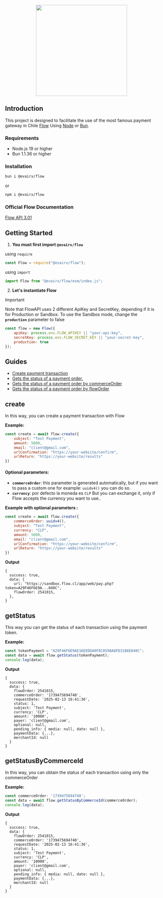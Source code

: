 <p align="center">
<img src="https://www.flow.cl/images/header/logo-flow.svg" width="300px"></img>
</p>

## Introduction

This project is designed to facilitate the use of the most famous payment gateway in Chile [Flow](https://www.flow.cl/) Using [Node](https://nodejs.org/en) or [Bun](https://bun.sh/).

### Requirements
- Node.js 19 or higher 
- Bun 1.1.36 or higher

### Installation
```bash
bun i @evairx/flow
```
or
```bash
npm i @evairx/flow
```

### Official Flow Documentation
[Flow API 3.01](https://www.flow.cl/docs/api.html#)

## Getting Started
1. **You must first import  ``@evairx/flow``**

using `require`
```js
const Flow = require("@evairx/flow");
```
using `import`
```js
import Flow from "@evairx/flow/esm/index.js";
```
2. **Let's instantiate Flow**
> [!IMPORTANT] 
> Note that FlowAPI uses 2 different ApiKey and SecretKey, depending if it is for Production or Sandbox. To use the Sandbox mode, change the **``production``** parameter to false

```js
const flow = new Flow({
	apiKey: process.env.FLOW_APIKEY || "your-api-key",
	secretKey: process.env.FLOW_SECRET_KEY || "your-secret-key",
	production: true
});
```
## Guides
- [Create payment transaction](#create)
- [Gets the status of a payment order.](#getStatus)
- [Gets the status of a payment order by commerceOrder](#getStatusByCommerceId)
- [Gets the status of a payment order by flowOrder](#getStatusByFlowOrder)

## create
In this way, you can create a payment transaction with Flow

**Example:**
```js
const create = await flow.create({
	subject: "Test Payment",
	amount: 5000,
	email: "client@gmail.com",
	urlConfirmation: "https://your-website/confirm",
	urlReturn: "https://your-website/results"
})
```
#### Optional parameters:
- **``commerceOrder``**: this parameter is generated automatically, but if you want to pass a custom one for example: `uuidv4()`  you can do so.
- **``currency``**:  por defecto la moneda es ``CLP`` But you can exchange it, only if Flow accepts the currency you want to use..

**Example with optional parameters :**
```js
const create = await flow.create({
	commerceOrder: uuidv4(),
	subject: "Test Payment",
	currency: "CLP",
	amount: 5000,
	email: "client@gmail.com",
	urlConfirmation: "https://your-website/confirm",
	urlReturn: "https://your-website/results"
})
```
**Output**
```
{
  success: true,
  data: {
    url: "https://sandbox.flow.cl/app/web/pay.php?token=A29F46F6E9A...040C",
    flowOrder: 2541015,
  },
}
```
## getStatus
This way you can get the status of each transaction using the payment token.

**Example:**
```js
const tokenPayment = "A29F46F6E9AE16EEDDA0F8C0598A8FD31B6E040C";
const data = await flow.getStatus(tokenPayment);
console.log(data);
```
**Output**
```
{
  success: true,
  data: {
    flowOrder: 2541015,
    commerceOrder: '1739475694748',    
    requestDate: '2025-02-13 16:41:36',
    status: 1,
    subject: 'Test Payment',
    currency: 'CLP',
    amount: '10000',
    payer: 'client@gmail.com',
    optional: null,
    pending_info: { media: null, date: null },
    paymentData: {...},
    merchantId: null
  }
}
```

## getStatusByCommerceId
In this way, you can obtain the status of each transaction using only the commerceOrder

**Example:**
```js
const commerceOrder: '1739475694748';
const data = await flow.getStatusByCommerceId(commerceOrder);
console.log(data);
```
**Output**
```
{
  success: true,
  data: {
    flowOrder: 2541015,
    commerceOrder: '1739475694748',    
    requestDate: '2025-02-13 16:41:36',
    status: 1,
    subject: 'Test Payment',
    currency: 'CLP',
    amount: '10000',
    payer: 'client@gmail.com',
    optional: null,
    pending_info: { media: null, date: null },
    paymentData: {...},
    merchantId: null
  }
}
```